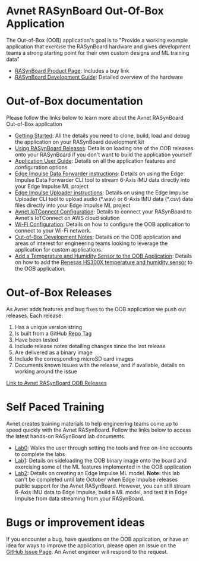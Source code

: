 # Avnet RASynBoard Out-Of-Box Application

The Out-of-Box (OOB) application's goal is to "Provide a working example application that exercise the RASynBoard hardware and gives development teams a strong starting point for their own custom designs and ML training data"

- [RASynBoard Product Page](http://avnet.me/RASynBoard): Includes a buy link
- [RASynBoard Development Guide](http://avnet.me/rasynboard-ug): Detailed overview of the hardware

# Out-of-Box documentation
Please follow the links below to learn more about the Avnet RASynBoard Out-of-Box application

- [Getting Started](./docs/RASyBoardGettingStarted.md): All the details you need to clone, build, load and debug the application on your RASynBoard development kit
- [Using RASynBoard Releases](./docs/UsingRASynbBoardReleases.md): Details on loading one of the OOB releases onto your RASynBoard if you don't want to build the application yourself
- [Application User Guide](./docs/ApplicationUserGuide.md): Details on all the application features and configuration options
- [Edge Impulse Data Forwarder instructions](./docs/EdgeImpulseDataForwarder.md): Details on using the Edge Impulse Data Forwarder CLI tool to stream 6-Axis IMU data directly into your Edge Impulse ML project
- [Edge Impulse Uploader instructions](./docs/EdgeImpulseUploader.md): Details on using the Edge Impulse Uploader CLI tool to upload audio (\*.wav) or 6-Axis IMU data (\*.csv) data files directly into your Edge Impulse ML project
- [Avnet IoTConnect Configuration](./docs/IoTConnect.md):  Details to connect your RASynBoard to Avnet's IoTConnect on AWS cloud solution
- [Wi-Fi Configuration](./docs/WiFiSetup.md):  Details on how to configure the OOB application to connect to your Wi-Fi network. 
- [Out-of-Box Development Notes](./docs/OobDevelopmentNotes.md): Details on the OOB application and areas of interest for engineering teams looking to leverage the application for custom applications.
- [Add a Temperature and Humidity Sensor to the OOB Application](./docs/addTempHumiditySensor.md): Details on how to add the [Renesas HS300X temperature and humidity sensor](https://www.renesas.com/us/en/products/sensor-products/humidity-sensors/us082-hs3001evz-relative-humidity-sensor-pmod-board-renesas-quick-connect-iot) to the OOB application.

# Out-of-Box Releases
As Avnet adds features and bug fixes to the OOB application we push out releases.  Each release:

1. Has a unique version string
2. Is built from a GitHub [Repo Tag](https://github.com/Avnet/RASynBoard-Out-of-Box-Demo/tags)
3. Have been tested
4. Include release notes detailing changes since the last release
5. Are delivered as a binary image
6. Include the corresponding microSD card images 
7. Documents known issues with the release, and if available, details on working around the issue

[Link to Avnet RASynBoard OOB Releases](https://github.com/Avnet/RASynBoard-Out-of-Box-Demo/releases)

# Self Paced Training
Avnet creates training materials to help engineering teams come up to speed quickly with the Avnet RASynBoard.  Follow the links below to access the latest hands-on RASynBoard lab documents.

- [Lab0](http://avnet.me/ML-Workshop-Lab0): Walks the user through setting the tools and free on-line accounts to complete the labs
- [Lab1](http://avnet.me/ML-Workshop-Lab1): Details on sideloading the OOB binary image onto the board and exercising some of the ML features implemented in the OOB application
- [Lab2](http://avnet.me/ML-Workshop-Lab2): Details on creating an Edge Impulse ML model.  **Note:** this lab can't be completed until late October when Edge Impulse releases public support for the Avnet RASynBoard.  However, you can still stream 6-Axis IMU data to Edge Impulse, build a ML model, and test it in Edge Impulse from data streaming from your RASynBoard.

# Bugs or improvement ideas
If you encounter a bug, have questions on the OOB application, or have an idea for ways to improve the application, please open an issue on the [GitHub Issue Page](https://github.com/Avnet/RASynBoard-Out-of-Box-Demo/issues).  An Avnet engineer will respond to the request.